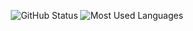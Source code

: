 <p align="center">
  <img src="https://github-readme-stats.vercel.app/api?username=ThijsVlaeyen&show_icons=true&include_all_commits=true" alt="GitHub Status"/>
  <img src = "https://github-readme-stats.vercel.app/api/top-langs/?username=ThijsVlaeyen&show_icons=true&layout=compact" alt="Most Used Languages">
</p>

<!--
**ThijsVlaeyen/ThijsVlaeyen** is a ✨ _special_ ✨ repository because its `README.md` (this file) appears on your GitHub profile.

Here are some ideas to get you started:

- 🔭 I’m currently working on ...
- 🌱 I’m currently learning ...
- 👯 I’m looking to collaborate on ...
- 🤔 I’m looking for help with ...
- 💬 Ask me about ...
- 📫 How to reach me: ...
- 😄 Pronouns: ...
- ⚡ Fun fact: ...
-->
